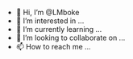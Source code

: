 - 👋 Hi, I’m @LMboke
- 👀 I’m interested in ...
- 🌱 I’m currently learning ...
- 💞️ I’m looking to collaborate on ...
- 📫 How to reach me ...

<!---
LMboke/LMboke is a ✨ special ✨ repository because its `README.md` (this file) appears on your GitHub profile.
You can click the Preview link to take a look at your changes.
--->
